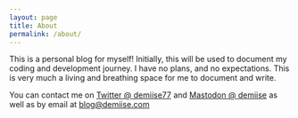 ```yaml
---
layout: page
title: About
permalink: /about/
---
```


This is a personal blog for myself! Initially, this will be used to document my coding and development journey. I have no plans, and no expectations. This is very much a living and breathing space for me to document and write.

You can contact me on [Twitter @ demiise77](https://x.com/demiise77) and [Mastodon @ demiise](https://mastodon.social/@demiise) as well as by email at [blog@demiise.com](mailto:blog@demiise.com)

